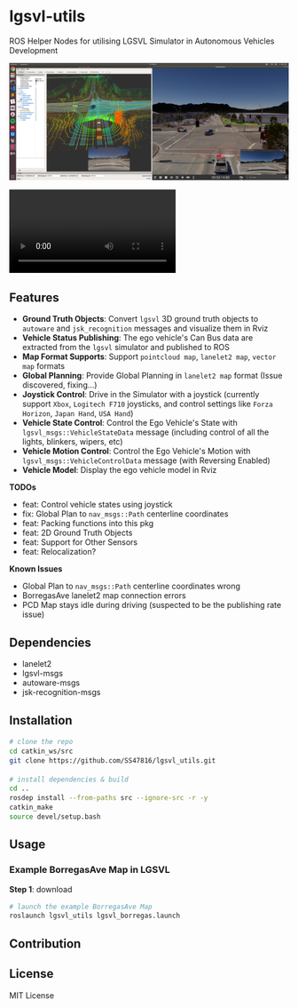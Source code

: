 # lgsvl-utils

ROS Helper Nodes for utilising LGSVL Simulator in Autonomous Vehicles Development

![cover_image](media/demo.png)

<video controls="controls">
  <source type="video/mp4" src="media/demo.mp4"></source>
  <p>Your browser does not support the video element.</p>
</video>

## Features
* **Ground Truth Objects**: Convert `lgsvl` 3D ground truth objects to `autoware` and `jsk_recognition` messages and visualize them in Rviz
* **Vehicle Status Publishing**: The ego vehicle's Can Bus data are extracted from the `lgsvl` simulator and published to ROS
* **Map Format Supports**: Support `pointcloud map`, `lanelet2 map`, `vector map` formats
* **Global Planning**: Provide Global Planning in `lanelet2 map` format (Issue discovered, fixing...)
* **Joystick Control**: Drive in the Simulator with a joystick (currently support `Xbox`, `Logitech F710` joysticks, and control settings like `Forza Horizon`, `Japan Hand`, `USA Hand`)
* **Vehicle State Control**: Control the Ego Vehicle's State with `lgsvl_msgs::VehicleStateData` message (including control of all the lights, blinkers, wipers, etc)
* **Vehicle Motion Control**: Control the Ego Vehicle's Motion with `lgsvl_msgs::VehicleControlData` message (with Reversing Enabled)
* **Vehicle Model**: Display the ego vehicle model in Rviz

**TODOs**
* feat: Control vehicle states using joystick
* fix: Global Plan to `nav_msgs::Path` centerline coordinates
* feat: Packing functions into this pkg
* feat: 2D Ground Truth Objects
* feat: Support for Other Sensors
* feat: Relocalization?

**Known Issues**
* Global Plan to `nav_msgs::Path` centerline coordinates wrong
* BorregasAve lanelet2 map connection errors
* PCD Map stays idle during driving (suspected to be the publishing rate issue)

## Dependencies
* lanelet2
* lgsvl-msgs
* autoware-msgs
* jsk-recognition-msgs

## Installation
```bash
# clone the repo
cd catkin_ws/src
git clone https://github.com/SS47816/lgsvl_utils.git

# install dependencies & build 
cd ..
rosdep install --from-paths src --ignore-src -r -y
catkin_make
source devel/setup.bash
```

## Usage
### Example BorregasAve Map in LGSVL
**Step 1**: download 

```bash
# launch the example BorregasAve Map
roslaunch lgsvl_utils lgsvl_borregas.launch 
```


## Contribution

## License
MIT License